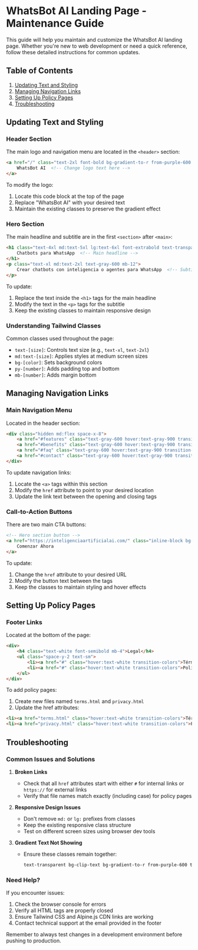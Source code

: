 # WhatsBot AI Landing Page - Maintenance Guide

This guide will help you maintain and customize the WhatsBot AI landing page. Whether you're new to web development or need a quick reference, follow these detailed instructions for common updates.

## Table of Contents
1. [Updating Text and Styling](#updating-text-and-styling)
2. [Managing Navigation Links](#managing-navigation-links)
3. [Setting Up Policy Pages](#setting-up-policy-pages)
4. [Troubleshooting](#troubleshooting)

## Updating Text and Styling

### Header Section
The main logo and navigation menu are located in the `<header>` section:

```html
<a href="/" class="text-2xl font-bold bg-gradient-to-r from-purple-600 to-blue-500 bg-clip-text text-transparent">
    WhatsBot AI  <!-- Change logo text here -->
</a>
```

To modify the logo:
1. Locate this code block at the top of the page
2. Replace "WhatsBot AI" with your desired text
3. Maintain the existing classes to preserve the gradient effect

### Hero Section
The main headline and subtitle are in the first `<section>` after `<main>`:

```html
<h1 class="text-4xl md:text-5xl lg:text-6xl font-extrabold text-transparent bg-clip-text bg-gradient-to-r from-purple-600 to-blue-500 mb-6">
    Chatbots para WhatsApp  <!-- Main headline -->
</h1>
<p class="text-xl md:text-2xl text-gray-600 mb-12">
    Crear chatbots con inteligencia o agentes para WhatsApp  <!-- Subtitle -->
</p>
```

To update:
1. Replace the text inside the `<h1>` tags for the main headline
2. Modify the text in the `<p>` tags for the subtitle
3. Keep the existing classes to maintain responsive design

### Understanding Tailwind Classes
Common classes used throughout the page:
- `text-[size]`: Controls text size (e.g., `text-xl`, `text-2xl`)
- `md:text-[size]`: Applies styles at medium screen sizes
- `bg-[color]`: Sets background colors
- `py-[number]`: Adds padding top and bottom
- `mb-[number]`: Adds margin bottom

## Managing Navigation Links

### Main Navigation Menu
Located in the header section:

```html
<div class="hidden md:flex space-x-8">
    <a href="#features" class="text-gray-600 hover:text-gray-900 transition-colors">Características</a>
    <a href="#benefits" class="text-gray-600 hover:text-gray-900 transition-colors">Beneficios</a>
    <a href="#faq" class="text-gray-600 hover:text-gray-900 transition-colors">FAQ</a>
    <a href="#contact" class="text-gray-600 hover:text-gray-900 transition-colors">Contacto</a>
</div>
```

To update navigation links:
1. Locate the `<a>` tags within this section
2. Modify the `href` attribute to point to your desired location
3. Update the link text between the opening and closing tags

### Call-to-Action Buttons
There are two main CTA buttons:

```html
<!-- Hero section button -->
<a href="https://inteligenciaartificialai.com/" class="inline-block bg-gradient-to-r from-purple-600 to-blue-500 text-white font-semibold px-8 py-4 rounded-full shadow-lg hover:shadow-xl transform hover:scale-105 transition-all duration-300">
    Comenzar Ahora
</a>
```

To update:
1. Change the `href` attribute to your desired URL
2. Modify the button text between the tags
3. Keep the classes to maintain styling and hover effects

## Setting Up Policy Pages

### Footer Links
Located at the bottom of the page:

```html
<div>
    <h4 class="text-white font-semibold mb-4">Legal</h4>
    <ul class="space-y-2 text-sm">
        <li><a href="#" class="hover:text-white transition-colors">Términos y Condiciones</a></li>
        <li><a href="#" class="hover:text-white transition-colors">Política de Privacidad</a></li>
    </ul>
</div>
```

To add policy pages:
1. Create new files named `terms.html` and `privacy.html`
2. Update the href attributes:
```html
<li><a href="terms.html" class="hover:text-white transition-colors">Términos y Condiciones</a></li>
<li><a href="privacy.html" class="hover:text-white transition-colors">Política de Privacidad</a></li>
```

## Troubleshooting

### Common Issues and Solutions

1. **Broken Links**
   - Check that all `href` attributes start with either `#` for internal links or `https://` for external links
   - Verify that file names match exactly (including case) for policy pages

2. **Responsive Design Issues**
   - Don't remove `md:` or `lg:` prefixes from classes
   - Keep the existing responsive class structure
   - Test on different screen sizes using browser dev tools

3. **Gradient Text Not Showing**
   - Ensure these classes remain together:
     ```html
     text-transparent bg-clip-text bg-gradient-to-r from-purple-600 to-blue-500
     ```

### Need Help?
If you encounter issues:
1. Check the browser console for errors
2. Verify all HTML tags are properly closed
3. Ensure Tailwind CSS and Alpine.js CDN links are working
4. Contact technical support at the email provided in the footer

Remember to always test changes in a development environment before pushing to production.